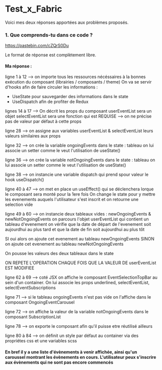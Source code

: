 # Test_x_Fabric

Voici mes deux réponses apportées aux problèmes proposés.

### 1. Que comprends-tu dans ce code ?
https://pastebin.com/cZQrS0Du

Le format de réponse est complètement libre.

#### Ma réponse : 
ligne 1 à 12 --> on importe tous les ressources nécéssaires à la bonnes exécution du composant (librairies / composants / theme)
On va se servir d'hooks afin de faire circuler les informations :
- UseState pour sauvegarder des informations dans le state
- UseDispatch afin de profiter de Redux

lignes 14 à 17 --> On décrit les props du composant
userEventList sera un objet
selectEventList sera une fonction qui est REQUISE --> on ne précise pas de valeur par défaut à cette props

ligne 28 --> on assigne aux variables userEventList & selectEventList leurs valeurs similaires aux props

ligne 32 -->  on crée la variable ongoingEvents dans le state : tableau
on lui associe un setter comme le veut l'utilisation de useState()

ligne 36 -->  on crée la variable notOngoingEvents dans le state : tableau
on lui associe un setter comme le veut l'utilisation de useState()

ligne 38 --> on instancie une variable dispatch qui prend spour valeur le hook useDispatch()

ligne 40 à 47 --> on met en place un useEffect() qui se déclenchera lorque le composant sera monté pour la 1ere fois
On change le state pour y mettre les evenements auquels l'utilisateur s'est inscrit et on retourne une selection vide

ligne 49 à 60 --> on instancie deux tableaux vides : newOngoingEvents & newNotOngoingEvents
on parcours l'objet userEventList qui contient un tableau d'evenement
on vérifie que la date de départ de l'evenement soit aujourdhui au plus tard et que la date de fin soit aujourdhui au plus tôt

SI oui alors on ajoute cet evenement au tableau newOngoingEvents
SINON  on ajoute cet evenement au tableau newNotOngoingEvents

On pousse les valeurs des deux tableaux dans le state

ON REPETE L'OPERATION CHAQUE FOIS QUE LA VALEUR DE userEventList EST MODIFIEE

ligne 62 à 69 --> coté JSX on affiche le composant EventSelectionTopBar au sein d'un container. On lui associe les props underlined, selectEventList, selectEventSubscriptions

ligne 71 --> si le tableau ongoingEvents n'est pas vide on l'affiche dans le composant OngoingEventCarousel

ligne 72 --> on affiche la valeur de la variable notOngoingEvents dans le composant SubscriptionList

ligne 78 --> on exporte le composant afin qu'il puisse etre réutilisé ailleurs

ligne 80 à 84 --> on définit un style par défaut au container via des propriétes css et une variables scss

#### En bref il y a une liste d'évènements à venir affichée, ainsi qu'un caroussel montrant les évènements en cours. L'utilisateur peux s'inscrire aux évènements qui ne sont pas encore commencés
